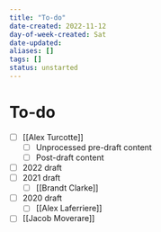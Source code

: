 ```yaml
---
title: "To-do"
date-created: 2022-11-12
day-of-week-created: Sat
date-updated: 
aliases: []
tags: []
status: unstarted
---
```


# To-do

- [ ] [[Alex Turcotte]]
	- [ ] Unprocessed pre-draft content
	- [ ] Post-draft content
- [ ] 2022 draft
- [ ] 2021 draft
	- [ ] [[Brandt Clarke]] 
- [ ] 2020 draft
	- [ ] [[Alex Laferriere]]
- [ ] [[Jacob Moverare]]